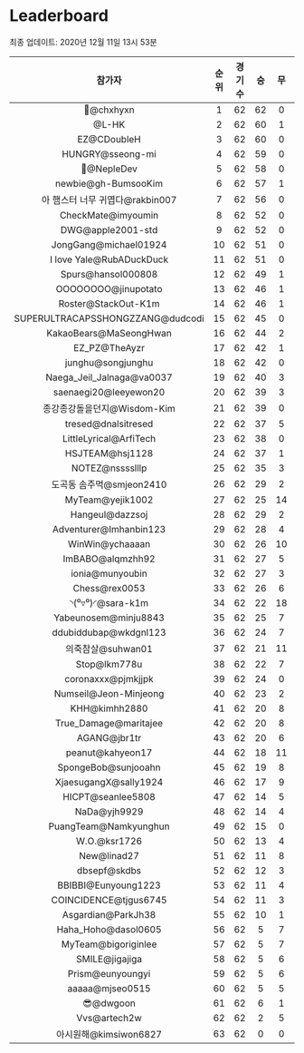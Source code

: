 # Leaderboard
최종 업데이트: 2020년 12월 11일 13시 53분




| 참가자 | 순위 | 경기수 | 승 | 무 | 패 | 승점 |
|:---:|:---:|:---:|:---:|:---:|:---:|:---:|
| 👑@chxhyxn | 1 | 62 | 62 | 0 | 0 | 186 |
| @L-HK | 2 | 62 | 60 | 1 | 1 | 181 |
| EZ@CDoubleH | 3 | 62 | 60 | 0 | 2 | 180 |
| HUNGRY@sseong-mi | 4 | 62 | 59 | 0 | 3 | 177 |
| 💸@NepleDev | 5 | 62 | 58 | 0 | 4 | 174 |
| newbie@gh-BumsooKim | 6 | 62 | 57 | 1 | 4 | 172 |
| 아 햄스터 너무 귀엽다@rakbin007 | 7 | 62 | 56 | 0 | 6 | 168 |
| CheckMate@imyoumin | 8 | 62 | 52 | 0 | 10 | 156 |
| DWG@apple2001-std | 9 | 62 | 52 | 0 | 10 | 156 |
| JongGang@michael01924 | 10 | 62 | 51 | 0 | 11 | 153 |
| I love Yale@RubADuckDuck | 11 | 62 | 51 | 0 | 11 | 153 |
| Spurs@hansol000808 | 12 | 62 | 49 | 1 | 12 | 148 |
| OOOOOOOO@jinupotato | 13 | 62 | 46 | 1 | 15 | 139 |
| Roster@StackOut-K1m | 14 | 62 | 46 | 1 | 15 | 139 |
| SUPERULTRACAPSSHONGZZANG@dudcodi | 15 | 62 | 45 | 0 | 17 | 135 |
| KakaoBears@MaSeongHwan | 16 | 62 | 44 | 2 | 16 | 134 |
| EZ_PZ@TheAyzr | 17 | 62 | 42 | 1 | 19 | 127 |
| junghu@songjunghu | 18 | 62 | 42 | 0 | 20 | 126 |
| Naega_Jeil_Jalnaga@va0037 | 19 | 62 | 40 | 3 | 19 | 123 |
| saenaegi20@leeyewon20 | 20 | 62 | 39 | 3 | 20 | 120 |
| 종강종강돌을던지@Wisdom-Kim | 21 | 62 | 39 | 0 | 23 | 117 |
| tresed@dnalsitresed | 22 | 62 | 37 | 5 | 20 | 116 |
| LittleLyrical@ArfiTech | 23 | 62 | 38 | 0 | 24 | 114 |
| HSJTEAM@hsj1128 | 24 | 62 | 37 | 1 | 24 | 112 |
| NOTEZ@nsssslllp | 25 | 62 | 35 | 3 | 24 | 108 |
| 도곡동 솜주먹@smjeon2410 | 26 | 62 | 29 | 2 | 31 | 89 |
| MyTeam@yejik1002 | 27 | 62 | 25 | 14 | 23 | 89 |
| Hangeul@dazzsoj | 28 | 62 | 29 | 2 | 31 | 89 |
| Adventurer@Imhanbin123 | 29 | 62 | 28 | 4 | 30 | 88 |
| WinWin@ychaaaan | 30 | 62 | 26 | 10 | 26 | 88 |
| ImBABO@alqmzhh92 | 31 | 62 | 27 | 5 | 30 | 86 |
| ionia@munyoubin | 32 | 62 | 27 | 3 | 32 | 84 |
| Chess@rex0053 | 33 | 62 | 26 | 6 | 30 | 84 |
| ◝(⁰▿⁰)◜@sara-k1m | 34 | 62 | 22 | 18 | 22 | 84 |
| Yabeunosem@minju8843 | 35 | 62 | 25 | 7 | 30 | 82 |
| ddubiddubap@wkdgnl123 | 36 | 62 | 24 | 7 | 31 | 79 |
| 의죽참살@suhwan01 | 37 | 62 | 21 | 11 | 30 | 74 |
| Stop@lkm778u | 38 | 62 | 22 | 7 | 33 | 73 |
| coronaxxx@pjmkjjpk | 39 | 62 | 24 | 0 | 38 | 72 |
| Numseil@Jeon-Minjeong | 40 | 62 | 23 | 2 | 37 | 71 |
| KHH@kimhh2880 | 41 | 62 | 20 | 8 | 34 | 68 |
| True_Damage@maritajee | 42 | 62 | 20 | 8 | 34 | 68 |
| AGANG@jbr1tr | 43 | 62 | 20 | 6 | 36 | 66 |
| peanut@kahyeon17 | 44 | 62 | 18 | 11 | 33 | 65 |
| SpongeBob@sunjooahn | 45 | 62 | 19 | 8 | 35 | 65 |
| XjaesugangX@sally1924 | 46 | 62 | 17 | 9 | 36 | 60 |
| HICPT@seanlee5808 | 47 | 62 | 14 | 5 | 43 | 47 |
| NaDa@yjh9929 | 48 | 62 | 14 | 4 | 44 | 46 |
| PuangTeam@Namkyunghun | 49 | 62 | 15 | 0 | 47 | 45 |
| W.O.@ksr1726 | 50 | 62 | 13 | 4 | 45 | 43 |
| New@linad27 | 51 | 62 | 11 | 8 | 43 | 41 |
| dbsepf@skdbs | 52 | 62 | 12 | 3 | 47 | 39 |
| BBIBBI@Eunyoung1223 | 53 | 62 | 11 | 4 | 47 | 37 |
| COINCIDENCE@tjgus6745 | 54 | 62 | 11 | 3 | 48 | 36 |
| Asgardian@ParkJh38 | 55 | 62 | 10 | 1 | 51 | 31 |
| Haha_Hoho@dasol0605 | 56 | 62 | 5 | 7 | 50 | 22 |
| MyTeam@bigoriginlee | 57 | 62 | 5 | 7 | 50 | 22 |
| SMILE@jigajiga | 58 | 62 | 5 | 6 | 51 | 21 |
| Prism@eunyoungyi | 59 | 62 | 5 | 6 | 51 | 21 |
| aaaaa@mjseo0515 | 60 | 62 | 5 | 5 | 52 | 20 |
| 😎@dwgoon | 61 | 62 | 6 | 1 | 55 | 19 |
| Vvs@artech2w | 62 | 62 | 2 | 5 | 55 | 11 |
| 아시원해@kimsiwon6827 | 63 | 62 | 0 | 0 | 62 | 0 |